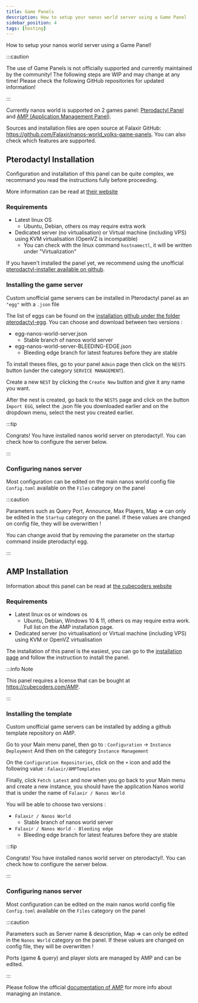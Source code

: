 ```yaml
---
title: Game Panels
description: How to setup your nanos world server using a Game Panel
sidebar_position: 4
tags: [hosting]
---
```



How to setup your nanos world server using a Game Panel!

:::caution

The use of Game Panels is not officially supported and currently maintained by the community! The following steps are WIP and may change at any time! Please check the following GitHub repositories for updated information!

:::

Currently nanos world is supported on 2 games panel: [Pterodactyl Panel](https://pterodactyl.io) and [AMP (Application Management Panel)](https://cubecoders.com/AMP).

Sources and installation files are open source at Falaxir GitHub: https://github.com/Falaxir/nanos-world_yolks-game-panels. You can also check which features are supported.

## Pterodactyl Installation

Configuration and installation of this panel can be quite complex, we recommand you read the instructions fully before proceeding.

More information can be read at [their website](https://pterodactyl.io/)

### Requirements

- Latest linux OS
    - Ubuntu, Debian, others os may require extra work
- Dedicated server (no virtualisation) or Virtual machine (including VPS) using KVM virtualisation (OpenVZ is incompatible)
    - You can check with the linux command `hostnamectl`, it will be written under "Virtualization"

If you haven't installed the panel yet, we recommend using the unofficial [pterodactyl-installer available on github](https://github.com/vilhelmprytz/pterodactyl-installer).

### Installing the game server

Custom unofficial game servers can be installed in Pterodactyl panel as an `"egg"` with a `.json` file

The list of eggs can be found on the [installation github under the folder pterodactyl-egg](https://github.com/Falaxir/nanos-world_yolks-game-panels/tree/master/pterodactyl-egg). You can choose and download between two versions :
- egg-nanos-world-server.json
    - Stable branch of nanos world server
- egg-nanos-world-server-BLEEDING-EDGE.json
    - Bleeding edge branch for latest features before they are stable

To install theses files, go to your panel `Admin` page then click on the `NESTS` button (under the category `SERVICE MANAGEMENT`).

Create a new `NEST` by clicking the `Create New` button and give it any name you want.

After the nest is created, go back to the `NESTS` page and click on the button `Import EGG`, select the .json file you downloaded earlier and on the dropdown menu, select the nest you created earlier.

:::tip

Congrats! You have installed nanos world server on pterodactyl!. You can check how to configure the server below.

:::

### Configuring nanos server

Most configuration can be edited on the main nanos world config file `Config.toml` available on the `Files` category on the panel

:::caution

Parameters such as Query Port, Announce, Max Players, Map => can only be edited in the `Startup` category on the panel. If these values are changed on config file, they will be overwritten !

You can change avoid that by removing the parameter on the startup command inside pterodactyl egg.

:::

## AMP Installation

Information about this panel can be read at [the cubecoders website](https://cubecoders.com/AMP)

### Requirements

- Latest linux os or windows os
    - Ubuntu, Debian, Windows 10 & 11, others os may require extra work. Full list on the AMP installation page.
- Dedicated server (no virtualisation) or Virtual machine (including VPS) using KVM or OpenVZ virtualisation

The installation of this panel is the easiest, you can go to the [installation page](https://cubecoders.com/AMPInstall) and follow the instruction to install the panel.

:::info Note

This panel requires a license that can be bought at https://cubecoders.com/AMP.

:::

### Installing the template

Custom unofficial game servers can be installed by adding a github template repository on AMP.

Go to your Main menu panel, then go to : `Configuration` -> `Instance Deployment` And then on the category `Instance Management`

On the `Configuration Repositories`, click on the `+` icon and add the following value : `Falaxir/AMPTemplates`

Finally, click `Fetch Latest` and now when you go back to your Main menu and create a new instance, you should have the application Nanos world that is under the name of `Falaxir / Nanos World`

You will be able to choose two versions :
- `Falaxir / Nanos World`
    - Stable branch of nanos world server
- `Falaxir / Nanos World - Bleeding edge`
    - Bleeding edge branch for latest features before they are stable

:::tip

Congrats! You have installed nanos world server on pterodactyl!. You can check how to configure the server below.

:::

### Configuring nanos server

Most configuration can be edited on the main nanos world config file `Config.toml` available on the `Files` category on the panel

:::caution

Parameters such as Server name & description, Map => can only be edited in the `Nanos World` category on the panel. If these values are changed on config file, they will be overwritten !

Ports (game & query) and player slots are managed by AMP and can be edited. 

:::

Please follow the official [documentation of AMP](https://discourse.cubecoders.com/docs/) for more info about managing an instance.

